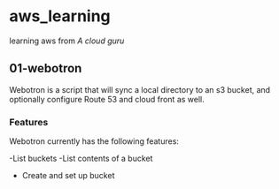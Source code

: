 # aws_learning
learning aws from *A cloud guru*

## 01-webotron

Webotron is a script that will sync a local directory to an s3 bucket, and optionally configure Route 53 and cloud front as well.


### Features

Webotron currently has the following features:

-List buckets
-List contents of a bucket
- Create and set up bucket
